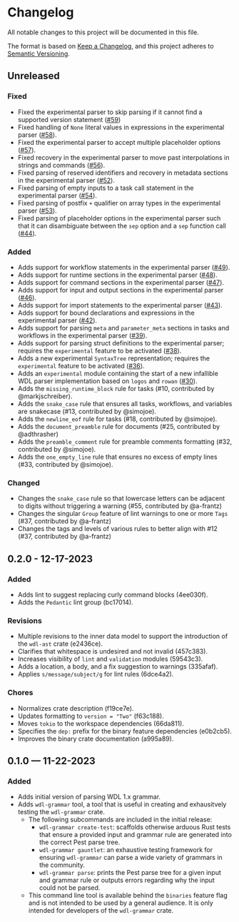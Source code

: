 # Changelog

All notable changes to this project will be documented in this file.

The format is based on [Keep a Changelog](https://keepachangelog.com/en/1.1.0/),
and this project adheres to [Semantic Versioning](https://semver.org/spec/v2.0.0.html).

## Unreleased

### Fixed

* Fixed the experimental parser to skip parsing if it cannot find a supported
  version statement ([#59](https://github.com/stjude-rust-labs/wdl/pull/59))
* Fixed handling of `None` literal values in expressions in the experimental
  parser ([#58](https://github.com/stjude-rust-labs/wdl/pull/58)).
* Fixed the experimental parser to accept multiple placeholder options
  ([#57](https://github.com/stjude-rust-labs/wdl/pull/57)).
* Fixed recovery in the experimental parser to move past interpolations in
  strings and commands ([#56](https://github.com/stjude-rust-labs/wdl/pull/56)).
* Fixed parsing of reserved identifiers and recovery in metadata sections
  in the experimental parser ([#52](https://github.com/stjude-rust-labs/wdl/pull/52)).
* Fixed parsing of empty inputs to a task call statement in the
  experimental parser ([#54](https://github.com/stjude-rust-labs/wdl/pull/54)).
* Fixed parsing of postfix `+` qualifier on array types in the experimental 
  parser ([#53](https://github.com/stjude-rust-labs/wdl/pull/53)).
* Fixed parsing of placeholder options in the experimental parser such
  that it can disambiguate between the `sep` option and a `sep` function
  call ([#44](https://github.com/stjude-rust-labs/wdl/pull/44)).

### Added

* Adds support for workflow statements in the experimental parser
  ([#49](https://github.com/stjude-rust-labs/wdl/pull/49)).
* Adds support for runtime sections in the experimental parser
  ([#48](https://github.com/stjude-rust-labs/wdl/pull/48)).
* Adds support for command sections in the experimental parser
  ([#47](https://github.com/stjude-rust-labs/wdl/pull/47)).
* Adds support for input and output sections in the experimental
  parser ([#46](https://github.com/stjude-rust-labs/wdl/pull/46)).
* Adds support for import statements to the experimental parser ([#43](https://github.com/stjude-rust-labs/wdl/pull/43)).
* Adds support for bound declarations and expressions in the experimental
  parser ([#42](https://github.com/stjude-rust-labs/wdl/pull/42)).
* Adds support for parsing `meta` and `parameter_meta` sections in tasks
  and workflows in the experimental parser ([#39](https://github.com/stjude-rust-labs/wdl/pull/39)).
* Adds support for parsing struct definitions to the experimental parser;
  requires the `experimental` feature to be activated ([#38](https://github.com/stjude-rust-labs/wdl/pull/38)).
* Adds a new experimental `SyntaxTree` representation; requires the 
  `experimental` feature to be activated ([#36](https://github.com/stjude-rust-labs/wdl/pull/36)).
* Adds an `experimental` module containing the start of a new
  infallible WDL parser implementation based on `logos` and `rowan` ([#30](https://github.com/stjude-rust-labs/wdl/pull/30)).
* Adds the `missing_runtime_block` rule for tasks (#10, contributed by
  @markjschreiber).
* Adds the `snake_case` rule that ensures all tasks, workflows, and variables
  are snakecase (#13, contributed by @simojoe).
* Adds the `newline_eof` rule for tasks (#18, contributed by @simojoe).
* Adds the `document_preamble` rule for documents (#25, contributed by @adthrasher)
* Adds the `preamble_comment` rule for preamble comments formatting (#32,
  contributed by @simojoe).
* Adds the `one_empty_line` rule that ensures no excess of empty lines
  (#33, contributed by @simojoe).

### Changed

* Changes the `snake_case` rule so that lowercase letters can be adjacent to digits without triggering
  a warning (#55, contributed by @a-frantz)
* Changes the singular `Group` feature of lint warnings to one or more `Tags` (#37, contributed by @a-frantz)
* Changes the tags and levels of various rules to better align with #12 (#37, contributed by @a-frantz)

## 0.2.0 - 12-17-2023

### Added

* Adds lint to suggest replacing curly command blocks (4ee030f).
* Adds the `Pedantic` lint group (bc17014).

### Revisions

* Multiple revisions to the inner data model to support the introduction of the
  `wdl-ast` crate (e2436ce).
* Clarifies that whitespace is undesired and not invalid (457c383).
* Increases visibility of `lint` and `validation` modules (59543c3).
* Adds a location, a body, and a fix suggestion to warnings (335afaf).
* Applies `s/message/subject/g` for lint rules (6dce4a2).

### Chores

* Normalizes crate description (f19ce7e).
* Updates formatting to `version = "Two"` (f63c188).
* Moves `tokio` to the workspace dependencies (66da811).
* Specifies the `dep:` prefix for the binary feature dependencies (e0b2cb5).
* Improves the binary crate documentation (a995a89).

## 0.1.0 — 11-22-2023

### Added

* Adds initial version of parsing WDL 1.x grammar.
* Adds `wdl-grammar` tool, a tool that is useful in creating and exhausitvely
  testing the `wdl-grammar` crate.
    * The following subcommands are included in the initial release:
        * `wdl-grammar create-test`: scaffolds otherwise arduous Rust tests that
        ensure a provided input and grammar rule are generated into the correct
        Pest parse tree.
        * `wdl-grammar gauntlet`: an exhaustive testing framework for ensuring
        `wdl-grammar` can parse a wide variety of grammars in the community.
        * `wdl-grammar parse`: prints the Pest parse tree for a given input and
        grammar rule or outputs errors regarding why the input could not be
        parsed.
    * This command line tool is available behind the `binaries` feature flag and
      is not intended to be used by a general audience. It is only intended for
      developers of the `wdl-grammar` crate.

